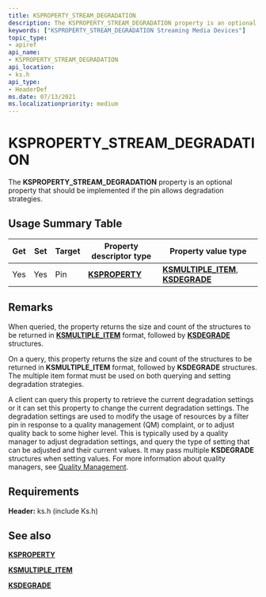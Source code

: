```yaml
---
title: KSPROPERTY_STREAM_DEGRADATION
description: The KSPROPERTY_STREAM_DEGRADATION property is an optional property that should be implemented if the pin allows degradation strategies.
keywords: ["KSPROPERTY_STREAM_DEGRADATION Streaming Media Devices"]
topic_type:
- apiref
api_name:
- KSPROPERTY_STREAM_DEGRADATION
api_location:
- ks.h
api_type:
- HeaderDef
ms.date: 07/13/2021
ms.localizationpriority: medium
---
```


# KSPROPERTY_STREAM_DEGRADATION

The **KSPROPERTY_STREAM_DEGRADATION** property is an optional property that should be implemented if the pin allows degradation strategies.

## Usage Summary Table

| Get | Set | Target | Property descriptor type | Property value type |
|--|--|--|--|--|
| Yes | Yes | Pin | [**KSPROPERTY**](ksproperty-structure.md) | [**KSMULTIPLE_ITEM**](/windows-hardware/drivers/ddi/ks/ns-ks-ksmultiple_item), [**KSDEGRADE**](ksdegrade-structure.md) |

## Remarks

When queried, the property returns the size and count of the structures to be returned in [**KSMULTIPLE_ITEM**](/windows-hardware/drivers/ddi/ks/ns-ks-ksmultiple_item) format, followed by [**KSDEGRADE**](ksdegrade-structure.md) structures.

On a query, this property returns the size and count of the structures to be returned in **KSMULTIPLE_ITEM** format, followed by **KSDEGRADE** structures. The multiple item format must be used on both querying and setting degradation strategies.

A client can query this property to retrieve the current degradation settings or it can set this property to change the current degradation settings. The degradation settings are used to modify the usage of resources by a filter pin in response to a quality management (QM) complaint, or to adjust quality back to some higher level. This is typically used by a quality manager to adjust degradation settings, and query the type of setting that can be adjusted and their current values. It may pass multiple **KSDEGRADE** structures when setting values. For more information about quality managers, see [Quality Management](quality-management.md).

## Requirements

**Header:** ks.h (include Ks.h)

## See also

[**KSPROPERTY**](ksproperty-structure.md)

[**KSMULTIPLE_ITEM**](/windows-hardware/drivers/ddi/ks/ns-ks-ksmultiple_item)

[**KSDEGRADE**](ksdegrade-structure.md)
